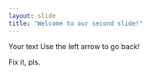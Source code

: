 ```yaml
---
layout: slide
title: "Welcome to our second slide!"
---
```

Your text
Use the left arrow to go back!

Fix it, pls.
